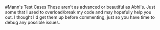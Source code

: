 #Mann's Test Cases
These aren't as advanced or beautiful as Abhi's. Just some that I used to overload/break my code and may hopefully help you out. I thought I'd get them up before commenting, just so you have time to debug any possible issues.
